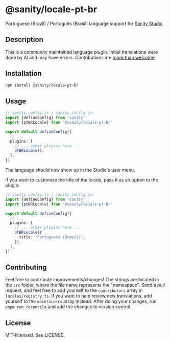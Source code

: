 # @sanity/locale-pt-br

Portuguese (Brazil) / Português (Brasil) language support for [Sanity Studio](https://www.sanity.io/).

## Description

This is a community maintained language plugin. Initial translations were done by AI and may have errors. Contributions are [more than welcome](#contributing)!

## Installation

```sh
npm install @sanity/locale-pt-br
```

## Usage

```ts
// sanity.config.ts / sanity.config.js:
import {defineConfig} from 'sanity'
import {ptBRLocale} from '@sanity/locale-pt-br'

export default defineConfig({
  // ...
  plugins: [
    // ... other plugins here ...
    ptBRLocale(),
  ],
})
```

The language should now show up in the Studio's user menu.

If you want to customize the title of the locale, pass it as an option to the plugin:

```ts
// sanity.config.ts / sanity.config.js:
import {defineConfig} from 'sanity'
import {ptBRLocale} from '@sanity/locale-pt-br'

export default defineConfig({
  // ...
  plugins: [
    // ... other plugins here ...
    ptBRLocale({
      title: 'Portuguese (Brazil)',
    }),
  ],
})
```

## Contributing

Feel free to contribute improvements/changes! The strings are located in the `src` folder, where the file name represents the "namespace". Send a pull request, and feel free to add yourself to the `contributors` array in `locales/registry.ts`. If you want to help review new translations, add yourself to the `maintainers` array instead. After doing your changes, run `pnpm run reconcile` and add the changes to version control.

## License

MIT-licensed. See LICENSE.
